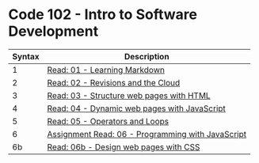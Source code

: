 # Code 102 - Intro to Software Development

| Syntax      | Description |
| ----------- | ----------- |
|   1   | [Read: 01 - Learning Markdown](Read01)       |
| 2   | [Read: 02 - Revisions and the Cloud](Read02)        |
| 3   | [Read: 03 - Structure web pages with HTML](Read03)  |
| 4   | [Read: 04 - Dynamic web pages with JavaScript](Read04)  |
| 5   | [Read: 05 - Operators and Loops](Read05)  |
| 6 | [Assignment Read: 06 - Programming with JavaScript](Read06)  |
| 6b   | [Read: 06b - Design web pages with CSS](Read06b)  |

